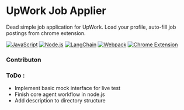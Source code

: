 # UpWork Job Applier

Dead simple job application for UpWork. Load your profile, auto-fill job postings from chrome extension.

[![JavaScript](https://img.shields.io/badge/JavaScript-ES6%2B-yellow)](https://developer.mozilla.org/en-US/docs/Web/JavaScript)
[![Node.js](https://img.shields.io/badge/Node.js-16%2B-green)](https://nodejs.org/)
[![LangChain](https://img.shields.io/badge/LangChain-JS-blue)](https://github.com/hwchase17/langchainjs)
[![Webpack](https://img.shields.io/badge/Webpack-5-blueviolet)](https://webpack.js.org/)
[![Chrome Extension](https://img.shields.io/badge/Chrome%20Extension-v3-orange)](https://developer.chrome.com/docs/extensions/mv3/)

### Contributon


### ToDo :
* Implement basic mock interface for live test
* Finish core agent workflow in node.js
* Add description to directory structure  
